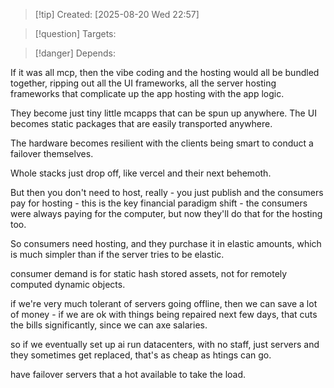 
>[!tip] Created: [2025-08-20 Wed 22:57]

>[!question] Targets: 

>[!danger] Depends: 

If it was all mcp, then the vibe coding and the hosting would all be bundled together, ripping out all the UI frameworks, all the server hosting frameworks that complicate up the app hosting with the app logic.

They become just tiny little mcapps that can be spun up anywhere.  The UI becomes static packages that are easily transported anywhere.

The hardware becomes resilient with the clients being smart to conduct a failover themselves.

Whole stacks just drop off, like vercel and their next behemoth.

But then you don't need to host, really - you just publish and the consumers pay for hosting - this is the key financial paradigm shift - the consumers were always paying for the computer, but now they'll do that for the hosting too.

So consumers need hosting, and they purchase it in elastic amounts, which is much simpler than if the server tries to be elastic.

consumer demand is for static hash stored assets, not for remotely computed dynamic objects.

if we're very much tolerant of servers going offline, then we can save a lot of money - if we are ok with things being repaired next few days, that cuts the bills significantly, since we can axe salaries.

so if we eventually set up ai run datacenters, with no staff, just servers and they sometimes get replaced, that's as cheap as htings can go.

have failover servers that a hot available to take the load.